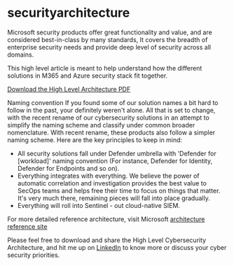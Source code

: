 # securityarchitecture

Microsoft security products offer great functionality and value, and are considered best-in-class by many standards, It covers the breadth of enterprise security needs and provide deep level of security across all domains.

This high level article is meant to help understand how the different solutions in M365 and Azure security stack fit together.

[Download the High Level Architecture PDF](https://github.com/EasySecOps/securityarchitecture/raw/main/High%20Level%20Cybersecurity%20Architecture.pdf)

Naming convention
If you found some of our solution names a bit hard to follow in the past, your definitely weren't alone. All that is set to change, with the recent rename of our cybersecurity solutions in an attempt to simplify the naming scheme and classify under common broader nomenclature. With recent rename, these products also follow a simpler naming scheme. Here are the key principles to keep in mind:
- All security solutions fall under Defender umbrella with 'Defender for [workload]' naming convention (For instance, Defender for Identity, Defender for Endpoints and so on).
- Everything integrates with everything. We believe the power of automatic correlation and investigation provides the best value to SecOps teams and helps free their time to focus on things that matter. It's very much there, remaining pieces will fall into place gradually.
- Everything will roll into Sentinel - out cloud-native SIEM.

For more detailed reference architecture, visit Microsoft [architecture reference site](https://aka.ms/mcra)

Please feel free to download and share the High Level Cybersecurity Architecture, and hit me up on [LinkedIn](https://www.linkedin.com/in/vikver/) to know more or discuss your cyber security priorities.
